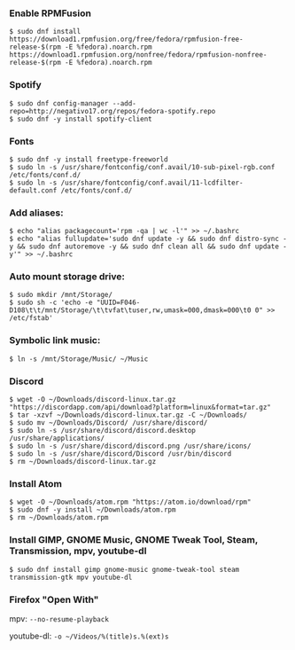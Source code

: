 ### Enable RPMFusion

```
$ sudo dnf install https://download1.rpmfusion.org/free/fedora/rpmfusion-free-release-$(rpm -E %fedora).noarch.rpm https://download1.rpmfusion.org/nonfree/fedora/rpmfusion-nonfree-release-$(rpm -E %fedora).noarch.rpm
```

### Spotify

```
$ sudo dnf config-manager --add-repo=http://negativo17.org/repos/fedora-spotify.repo
$ sudo dnf -y install spotify-client
```

### Fonts

```
$ sudo dnf -y install freetype-freeworld
$ sudo ln -s /usr/share/fontconfig/conf.avail/10-sub-pixel-rgb.conf /etc/fonts/conf.d/
$ sudo ln -s /usr/share/fontconfig/conf.avail/11-lcdfilter-default.conf /etc/fonts/conf.d/
```

### Add aliases:

```
$ echo "alias packagecount='rpm -qa | wc -l'" >> ~/.bashrc
$ echo "alias fullupdate='sudo dnf update -y && sudo dnf distro-sync -y && sudo dnf autoremove -y && sudo dnf clean all && sudo dnf update -y'" >> ~/.bashrc
```

### Auto mount storage drive:

```
$ sudo mkdir /mnt/Storage/
$ sudo sh -c 'echo -e "UUID=F046-D108\t\t/mnt/Storage/\t\tvfat\tuser,rw,umask=000,dmask=000\t0 0" >> /etc/fstab'
```

### Symbolic link music:

```
$ ln -s /mnt/Storage/Music/ ~/Music
```

### Discord

```
$ wget -O ~/Downloads/discord-linux.tar.gz "https://discordapp.com/api/download?platform=linux&format=tar.gz"
$ tar -xzvf ~/Downloads/discord-linux.tar.gz -C ~/Downloads/
$ sudo mv ~/Downloads/Discord/ /usr/share/discord/
$ sudo ln -s /usr/share/discord/discord.desktop /usr/share/applications/
$ sudo ln -s /usr/share/discord/discord.png /usr/share/icons/
$ sudo ln -s /usr/share/discord/Discord /usr/bin/discord
$ rm ~/Downloads/discord-linux.tar.gz
```

### Install Atom

```
$ wget -O ~/Downloads/atom.rpm "https://atom.io/download/rpm"
$ sudo dnf -y install ~/Downloads/atom.rpm
$ rm ~/Downloads/atom.rpm
```

### Install GIMP, GNOME Music, GNOME Tweak Tool, Steam, Transmission, mpv, youtube-dl

```
$ sudo dnf install gimp gnome-music gnome-tweak-tool steam transmission-gtk mpv youtube-dl
```

### Firefox "Open With"
mpv:
`--no-resume-playback`

youtube-dl:
`-o ~/Videos/%(title)s.%(ext)s`
